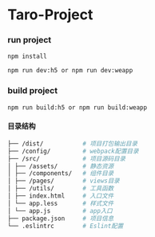 # Taro-Project

### run project

```
npm install
```

```
npm run dev:h5 or npm run dev:weapp
```

### build project

```
npm run build:h5 or npm run build:weapp
```

#### 目录结构
```bash
├── /dist/           # 项目打包输出目录
├── /config/         # webpack配置目录
├── /src/            # 项目源码目录
│ ├── /assets/       # 静态资源
│ ├── /components/   # 组件目录
│ ├── /pages/        # views目录
│ ├── /utils/        # 工具函数
│ ├── index.html     # 入口文件
│ └── app.less       # 样式文件
│ └── app.js         # app入口
├── package.json     # 项目信息
└── .eslintrc        # Eslint配置
```
